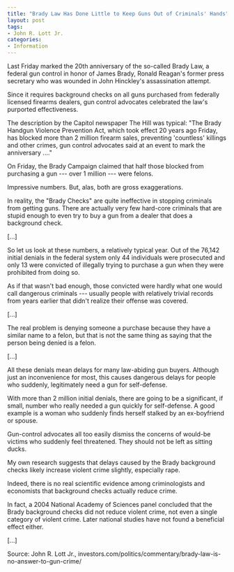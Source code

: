 ```yaml
---
title: "Brady Law Has Done Little to Keep Guns Out of Criminals' Hands"
layout: post
tags:
- John R. Lott Jr.
categories:
- Information
---
```


Last Friday marked the 20th anniversary of the so-called Brady Law, a federal gun control in honor of James Brady, Ronald Reagan's former press secretary who was wounded in John Hinckley's assassination attempt.

Since it requires background checks on all guns purchased from federally licensed firearms dealers, gun control advocates celebrated the law's purported effectiveness.

The description by the Capitol newspaper The Hill was typical: "The Brady Handgun Violence Prevention Act, which took effect 20 years ago Friday, has blocked more than 2 million firearm sales, preventing 'countless' killings and other crimes, gun control advocates said at an event to mark the anniversary ...."

On Friday, the Brady Campaign claimed that half those blocked from purchasing a gun --- over 1 million --- were felons.

Impressive numbers. But, alas, both are gross exaggerations.

In reality, the "Brady Checks" are quite ineffective in stopping criminals from getting guns. There are actually very few hard-core criminals that are stupid enough to even try to buy a gun from a dealer that does a background check.

\[...\]

So let us look at these numbers, a relatively typical year. Out of the 76,142 initial denials in the federal system only 44 individuals were prosecuted and only 13 were convicted of illegally trying to purchase a gun when they were prohibited from doing so.

As if that wasn't bad enough, those convicted were hardly what one would call dangerous criminals --- usually people with relatively trivial records from years earlier that didn't realize their offense was covered.

\[...\]

The real problem is denying someone a purchase because they have a similar name to a felon, but that is not the same thing as saying that the person being denied is a felon.

\[...\]

All these denials mean delays for many law-abiding gun buyers. Although just an inconvenience for most, this causes dangerous delays for people who suddenly, legitimately need a gun for self-defense.

With more than 2 million initial denials, there are going to be a significant, if small, number who really needed a gun quickly for self-defense. A good example is a woman who suddenly finds herself stalked by an ex-boyfriend or spouse.

Gun-control advocates all too easily dismiss the concerns of would-be victims who suddenly feel threatened. They should not be left as sitting ducks.

My own research suggests that delays caused by the Brady background checks likely increase violent crime slightly, especially rape.

Indeed, there is no real scientific evidence among criminologists and economists that background checks actually reduce crime.

In fact, a 2004 National Academy of Sciences panel concluded that the Brady background checks did not reduce violent crime, not even a single category of violent crime. Later national studies have not found a beneficial effect either.

\[...\]

Source: John R. Lott Jr., investors.com/politics/commentary/brady-law-is-no-answer-to-gun-crime/
